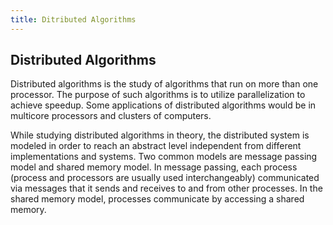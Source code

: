 ```yaml
---
title: Ditributed Algorithms
---
```


## Distributed Algorithms
Distributed algorithms is the study of algorithms that run on more than one processor. The purpose of such algorithms is to utilize parallelization to achieve speedup. Some applications of distributed algorithms would be in multicore processors and clusters of computers.

While studying distributed algorithms in theory, the distributed system is modeled in order to reach an abstract level independent from different implementations and systems. Two common models are message passing model and shared memory model. In message passing, each process (process and processors are usually used interchangeably) communicated via messages that it sends and receives to and from other processes. In the shared memory model, processes communicate by accessing a shared memory.

